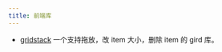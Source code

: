 ```yaml
---
title: 前端库
---
```


* [gridstack](https://github.com/gridstack/gridstack.js) 一个支持拖放，改 item 大小，删除 item 的 gird 库。